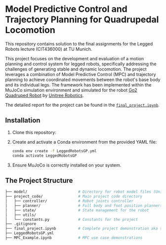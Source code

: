 # Model Predictive Control and Trajectory Planning for Quadrupedal Locomotion

This repository contains solution to the final assignments for the Legged Robots lecture (CIT436000) at TU Munich. 

This project focuses on the development and evaluation of a motion planning and control system for legged robots, specifically addressing the challenges of generating stable and dynamic locomotion. The project leverages a combination of Model Predictive Control (MPC) and trajectory planning to achieve coordinated movements between the robot's base body and its individual legs. The framework has been implemented within the MuJoCo simulation environment and simulated for the robot
[Go2
Quadruped Robot](https://www.unitree.com/go2/) by [Unitree
Robotics](https://www.unitree.com/).

The detailed report for the project can be found in the [`final_project.ipynb`](final_project.ipynb). 

## Installation

1. Clone this repository:

2. Create and activate a Conda environment from the provided YAML file:
    ```bash
    conda env create -f LeggedRobotsGP.yml
    conda activate LeggedRobotsGP
    ```

3. Ensure MuJoCo is correctly installed on your system.

## The Project Structure

```bash              
├── model/                       # Directory for robot model files (Unitree Go2)
├── project_code/                # Main project code directory
│   ├── controller/              # Robot joints controller
│   ├── planner/                 # Full body and foot position planners
│   ├── state/                   # State management for the robot
│   ├── utils/
│   └── constants.py             # Constants for the project
├── .gitignore             
├── final_project.ipynb          # Complete project demonstration aka the report
├── LeggedRobotsGP.yml           
├── MPC_Example.ipynb            # MPC use case demonstrations
```